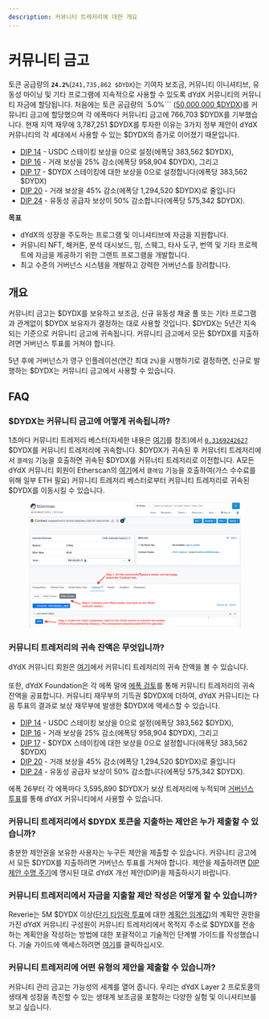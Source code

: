 ```yaml
---
description: 커뮤니티 트레저리에 대한 개요
---
```


# 커뮤니티 금고

토큰 공급량의 **`24.2%`**(`241,735,862 $DYDX`)는 기여자 보조금, 커뮤니티 이니셔티브, 유동성 마이닝 및 기타 프로그램에 지속적으로 사용할 수 있도록 dYdX 커뮤니티의 커뮤니티 자금에 할당됩니다. 처음에는 토큰 공급량의 `5.0%``` ([50,000,000 $DYDX](https://docs.dydx.community/dydx-governance/start-here/dydx-allocations))를 커뮤니티 금고에 할당했으며 각 에폭마다 커뮤니티 금고에 766,703 $DYDX를 기부했습니다. 현재 지역 재무에 3,787,251 $DYDX를 투자한 이유는 3가지 정부 제안이 dYdX 커뮤니티의 각 세대에서 사용할 수 있는 $DYDX의 증가로 이어졌기 때문입니다.

* [DIP 14](https://dydx.community/dashboard/proposal/7) - USDC 스테이킹 보상을 0으로 설정(에폭당 383,562 $DYDX),
* [DIP 16](https://dydx.community/dashboard/proposal/8) - 거래 보상을 25% 감소(에폭당 958,904 $DYDX), 그리고
* [DIP 17](https://dydx.community/dashboard/proposal/9) - $DYDX 스테이킹에 대한 보상을 0으로 설정합니다(에폭당 383,562 $DYDX)
* [DIP 20](https://dydx.community/dashboard/proposal/11) - 거래 보상을 45% 감소(에폭당 1,294,520 $DYDX)로 줄입니다
* [DIP 24](https://github.com/dydxfoundation/dip/blob/master/content/dips/DIP-24.md) - 유동성 공급자 보상이 50% 감소합니다(에폭당 575,342 $DYDX).



**목표**

* dYdX의 성장을 주도하는 프로그램 및 이니셔티브에 자금을 지원합니다.
* 커뮤니티 NFT, 해커톤, 분석 대시보드, 밈, 스웨그, 타사 도구, 번역 및 기타 프로젝트에 자금을 제공하기 위한 그랜트 프로그램을 개발합니다.
* 최고 수준의 거버넌스 시스템을 개발하고 강력한 거버넌스를 장려합니다.

## 개요

커뮤니티 금고는 $DYDX를 보유하고 보조금, 신규 유동성 채굴 풀 또는 기타 프로그램과 관계없이 $DYDX 보유자가 결정하는 대로 사용할 것입니다. $DYDX는 5년간 지속되는 기준으로 커뮤니티 금고에 귀속됩니다. 커뮤니티 금고에서 모든 $DYDX를 지출하려면 거버넌스 투표를 거쳐야 합니다.

5년 후에 거버넌스가 영구 인플레이션(연간 최대 `2%`)을 시행하기로 결정하면, 신규로 발행하는 $DYDX는 커뮤니티 금고에서 사용할 수 있습니다.

## FAQ

### $DYDX는 커뮤니티 금고에 어떻게 귀속됩니까?

1초마다 커뮤니티 트레저리 베스터(자세한 내용은 [여기](https://docs.dydx.community/dydx-governance/resources/technical-overview#governance-architecture-overview)를 참조)에서 [`0.3169242627`](tel:03169242627) $DYDX를 커뮤니티 트레저리에 귀속합니다. $DYDX가 귀속된 후 커뮤너티 트레저리에서 `클레임` 기능을 호출하면 귀속된 $DYDX를 커뮤너티 트레저리로 이전합니다. A모든 dYdX 커뮤니티 회원이 Etherscan의 [여기](https://etherscan.io/address/0x08a90Fe0741B7DeF03fB290cc7B273F1855767D8#writeContract)에서 `클레임` 기능을 호출하여(가스 수수료를 위해 일부 ETH 필요) 커뮤니티 트레저리 베스터로부터 커뮤니티 트레저리로 귀속된 $DYDX를 이동시킬 수 있습니다.

<figure><img src="../.gitbook/assets/claim-function-CT-vester.png" alt=""><figcaption></figcaption></figure>

### 커뮤니티 트레저리의 귀속 잔액은 무엇입니까?

dYdX 커뮤니티 회원은 [여기](https://dydx.shippooor.xyz/)에서 커뮤니티 트레저리의 귀속 잔액을 볼 수 있습니다. \
\
또한, dYdX Foundation은 각 에폭 말에 [에폭 검토](https://dydx.foundation/blog)를 통해 커뮤니티 트레저리의 귀속 잔액을 공표합니다. 커뮤니티 재무부의 기득권 $DYDX에 더하여, dYdX 커뮤니티는 다음 투표의 결과로 보상 재무부에 발생한 $DYDX에 액세스할 수 있습니다.

* [DIP 14](https://dydx.community/dashboard/proposal/7) - USDC 스테이킹 보상을 0으로 설정(에폭당 383,562 $DYDX),
* [DIP 16](https://dydx.community/dashboard/proposal/8) - 거래 보상을 25% 감소(에폭당 958,904 $DYDX), 그리고
* [DIP 17](https://dydx.community/dashboard/proposal/9) - $DYDX 스테이킹에 대한 보상을 0으로 설정합니다(에폭당 383,562 $DYDX)
* [DIP 20](https://dydx.community/dashboard/proposal/11) - 거래 보상을 45% 감소(에폭당 1,294,520 $DYDX)로 줄입니다
* [DIP 24](https://github.com/dydxfoundation/dip/blob/master/content/dips/DIP-24.md) - 유동성 공급자 보상이 50% 감소합니다(에폭당 575,342 $DYDX).

에폭 26부터 각 에폭마다 3,595,890 $DYDX가 보상 트레저리에 누적되며 [거버넌스 투표](https://docs.dydx.community/dydx-governance/voting-and-governance/governance-parameters)를 통해 dYdX 커뮤니티에서 사용할 수 있습니다.

### 커뮤니티 트레저리에서 $DYDX 토큰을 지출하는 제안은 누가 제출할 수 있습니까?

충분한 제안권을 보유한 사용자는 누구든 제안을 제출할 수 있습니다. 커뮤니티 금고에서 모든 $DYDX를 지출하려면 거버넌스 투표를 거쳐야 합니다. 제안을 제출하려면 [DIP 제안 수명 주기](../voting-and-governance/dip-proposal-lifecycle.md)에 명시된 대로 dYdX 개선 제안(DIP)을 제출하시기 바랍니다.

### 커뮤니티 트레저리에서 자금을 지출할 제안 작성은 어떻게 할 수 있습니까?

Reverie는 5M $DYDX 이상([단기 타임락 투표](https://docs.dydx.community/dydx-governance/voting-and-governance/governance-process#short-timelock-executor)에 대한 [계획안 임계값](https://docs.dydx.community/dydx-governance/voting-and-governance/governance-parameters#timelock-parameters))의 계획안 권한을 가진 dYdX 커뮤니티 구성원이 커뮤니티 트레저리에서 목적지 주소로 $DYDX를 전송하는 계획안을 작성하는 방법에 대한 포괄적이고 기술적인 단계별 가이드를 작성했습니다. 기술 가이드에 액세스하려면 [여기](https://app.gitbook.com/o/-MeNgGQU0ucT2xo4s8-T/s/-MeNfSkgj48hU0q8Zbjn/\~/changes/EyisuFjLIyJ7K9RzaTfJ/technical-guide-on-building-a-dydx-community-treasury-spending-proposal)를 클릭하십시오.

### 커뮤니티 트레저리에 어떤 유형의 제안을 제출할 수 있습니까?

커뮤니티 관리 금고는 가능성의 세계를 열어 줍니다. 우리는 dYdX Layer 2 프로토콜의 생태계 성장을 촉진할 수 있는 생태계 보조금을 포함하는 다양한 실험 및 이니셔티브를 보고 싶습니다.
